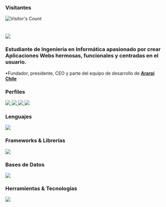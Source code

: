
<div> 
  <h3>Visitantes</h3>
  <img src="https://profile-counter.glitch.me/{RodensRosier}/count.svg" alt="Visitor's Count" />
</div>
<h1>
    <img src="https://readme-typing-svg.herokuapp.com/?font=Inter&size=48&center=true&vCenter=true&width=500&height=70&color=39FF14&duration=4000&lines=+¡Hola+a+todos+(as)!+👋;+¡Soy+Rodens+Rosier!;" />
</h1>

<h3>Estudiante de Ingeniería en Informática apasionado por crear Aplicaciones Webs hermosas, funcionales y centradas en el usuario.</h3>

•Fundador, presidente, CEO y parte del equipo de desarrollo de **[Ararpi Chile](https://ararpi.com)**
<br>

<h3>Perfiles</h3>
<div>
  <a href="mailto:rodensrosier1@gmail.com">
    <img src="https://img.shields.io/badge/Gmail-333333?style=for-the-badge&logo=gmail&logoColor=red" />
  </a>
  <a href="https://linkedin.com/in/rodensrosier" target="_blank">
    <img src="https://img.shields.io/badge/LinkedIn-0077B5?style=for-the-badge&logo=linkedin&logoColor=white" target="_blank" />
  </a>
  <a href="https://linkedin.com/in/chijiokeokorji" target="_blank">
    <img src="https://img.shields.io/badge/LinkedIn-0077B5?style=for-the-badge&logo=linkedin&logoColor=white" target="_blank" />
  </a>
  <a href="https://instagram.com/RodensRosier/" target="_blank">
    <img src="https://img.shields.io/badge/Instagram-000000?style=for-the-badge&logo=instagram&logoColor=white" target="_blank" />
  </a>
</div>

<h3>Lenguajes</h3>
<span>
  <img src="https://skillicons.dev/icons?i=html,css,javascript,python" />
</span>

<h3>Frameworks & Librerías</h3>
<span>
  <img src="https://skillicons.dev/icons?i=django,react,sass" />
</span>

<h3>Bases de Datos</h3>
<span>
  <img src="https://skillicons.dev/icons?i=mysql" />
</span>

<h3> Herramientas & Tecnologías</h3>
<span>
  <img src="https://skillicons.dev/icons?i=git,github,linux" />
</span>
